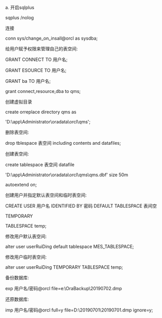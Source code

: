 a\. 开启sqlplus

sqplus /nolog

连接

conn sys/change_on_insall@orcl as sysdba;

给用户赋予权限来管理自己的表空间:

GRANT CONNECT TO 用户名;

GRANT ESOURCE TO 用户名;

GRANT ba TO 用户名;

grant connect,resource,dba to qms;

创建虚拟目录

create orreplace directory qms as

\'D:\\app\Administrator\\oradata\\orcl\\qms\';

删除表空间:

drop tblespace 表空间 including contents and datafiles;

创建表空间:

create tablespace 表空间 datafile

\'D:\\app\\Administrator\\oradata\\orcl\\qms\\qms.dbf\' size 50m

autoextend on;

创建用户并指定默认表空间和临时表空间:

CREATE USER 用户名 IDENTIFIED BY 密码 DEFAULT TABLESPACE 表间空

TEMPORARY

TABLESPACE temp;

修改用户默认表空间:

alter user userRuiDing default tablespace MES_TABLESPACE;

修改用户临时表空间:

alter user userRuiDing TEMPORARY TABLESPACE temp;

备份数据库:

exp 用户名/密码@orcl file=e:\\OraBackup\\20190702.dmp

还原数据库:

imp 用户名/密码@orcl full=y file=D:\\20190701\\20190701.dmp ignore=y;

